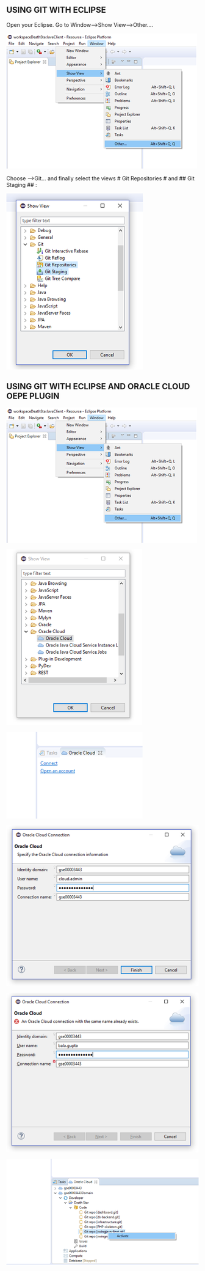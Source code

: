 ## USING GIT WITH ECLIPSE ##

Open your Eclipse.
Go to Window-->Show View-->Other....

![git init](eclipsegit01.png)

Choose
-->Git... and finally select the views # Git Repositories # and ## Git Staging ## :

![git init](gitEclipseSimple01.PNG)





## USING GIT WITH ECLIPSE AND ORACLE CLOUD OEPE PLUGIN ##


![git init](eclipsegit01.png)


![git init](eclipsegit02.png)


![git init](eclipsegit03.png)


![git init](eclipsegit04.png)


![git init](eclipsegit05.png)


![git init](eclipsegit06.png)

